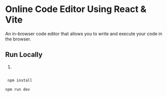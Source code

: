 # Online Code Editor Using React & Vite

An in-browser code editor that allows you to write and execute your code in the browser.

## Run Locally

1.

```bash

 npm install

```

``` bash
npm run dev
```
